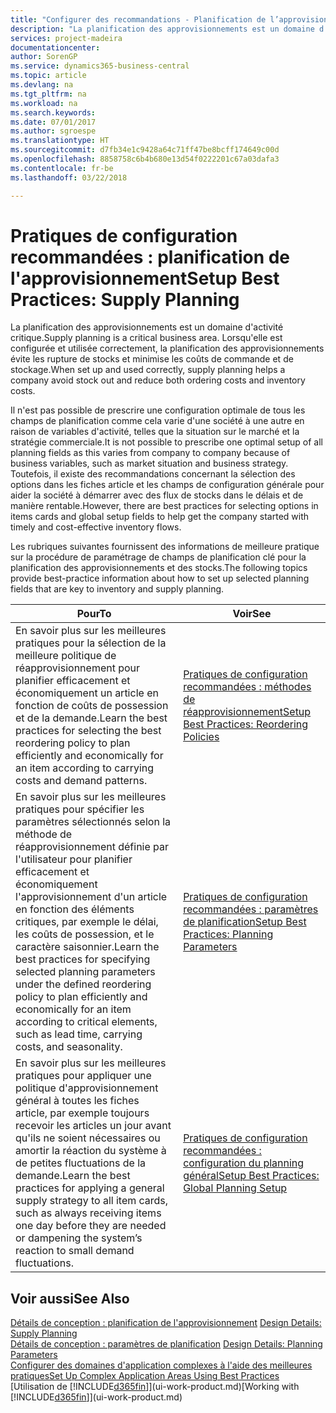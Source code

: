 ```yaml
---
title: "Configurer des recommandations - Planification de l’approvisionnement | Microsoft Docs"
description: "La planification des approvisionnements est un domaine d'activité critique. Lorsqu'elle est configurée et utilisée correctement, la planification des approvisionnements évite les rupture de stocks et minimise les coûts de commande et de stockage."
services: project-madeira
documentationcenter: 
author: SorenGP
ms.service: dynamics365-business-central
ms.topic: article
ms.devlang: na
ms.tgt_pltfrm: na
ms.workload: na
ms.search.keywords: 
ms.date: 07/01/2017
ms.author: sgroespe
ms.translationtype: HT
ms.sourcegitcommit: d7fb34e1c9428a64c71ff47be8bcff174649c00d
ms.openlocfilehash: 8858758c6b4b680e13d54f0222201c67a03dafa3
ms.contentlocale: fr-be
ms.lasthandoff: 03/22/2018

---
```

# <a name="setup-best-practices-supply-planning"></a><span data-ttu-id="fa2fa-104">Pratiques de configuration recommandées : planification de l'approvisionnement</span><span class="sxs-lookup"><span data-stu-id="fa2fa-104">Setup Best Practices: Supply Planning</span></span>
<span data-ttu-id="fa2fa-105">La planification des approvisionnements est un domaine d'activité critique.</span><span class="sxs-lookup"><span data-stu-id="fa2fa-105">Supply planning is a critical business area.</span></span> <span data-ttu-id="fa2fa-106">Lorsqu'elle est configurée et utilisée correctement, la planification des approvisionnements évite les rupture de stocks et minimise les coûts de commande et de stockage.</span><span class="sxs-lookup"><span data-stu-id="fa2fa-106">When set up and used correctly, supply planning helps a company avoid stock out and reduce both ordering costs and inventory costs.</span></span>  

 <span data-ttu-id="fa2fa-107">Il n'est pas possible de prescrire une configuration optimale de tous les champs de planification comme cela varie d'une société à une autre en raison de variables d'activité, telles que la situation sur le marché et la stratégie commerciale.</span><span class="sxs-lookup"><span data-stu-id="fa2fa-107">It is not possible to prescribe one optimal setup of all planning fields as this varies from company to company because of business variables, such as market situation and business strategy.</span></span> <span data-ttu-id="fa2fa-108">Toutefois, il existe des recommandations concernant la sélection des options dans les fiches article et les champs de configuration générale pour aider la société à démarrer avec des flux de stocks dans le délais et de manière rentable.</span><span class="sxs-lookup"><span data-stu-id="fa2fa-108">However, there are best practices for selecting options in items cards and global setup fields to help get the company started with timely and cost-effective inventory flows.</span></span>  

 <span data-ttu-id="fa2fa-109">Les rubriques suivantes fournissent des informations de meilleure pratique sur la procédure de paramétrage de champs de planification clé pour la planification des approvisionnements et des stocks.</span><span class="sxs-lookup"><span data-stu-id="fa2fa-109">The following topics provide best-practice information about how to set up selected planning fields that are key to inventory and supply planning.</span></span>  

|<span data-ttu-id="fa2fa-110">**Pour**</span><span class="sxs-lookup"><span data-stu-id="fa2fa-110">**To**</span></span>|<span data-ttu-id="fa2fa-111">**Voir**</span><span class="sxs-lookup"><span data-stu-id="fa2fa-111">**See**</span></span>|  
|------------|-------------|  
|<span data-ttu-id="fa2fa-112">En savoir plus sur les meilleures pratiques pour la sélection de la meilleure politique de réapprovisionnement pour planifier efficacement et économiquement un article en fonction de coûts de possession et de la demande.</span><span class="sxs-lookup"><span data-stu-id="fa2fa-112">Learn the best practices for selecting the best reordering policy to plan efficiently and economically for an item according to carrying costs and demand patterns.</span></span>|[<span data-ttu-id="fa2fa-113">Pratiques de configuration recommandées : méthodes de réapprovisionnement</span><span class="sxs-lookup"><span data-stu-id="fa2fa-113">Setup Best Practices: Reordering Policies</span></span>](setup-best-practices-reordering-policies.md)|  
|<span data-ttu-id="fa2fa-114">En savoir plus sur les meilleures pratiques pour spécifier les paramètres sélectionnés selon la méthode de réapprovisionnement définie par l'utilisateur pour planifier efficacement et économiquement l'approvisionnement d'un article en fonction des éléments critiques, par exemple le délai, les coûts de possession, et le caractère saisonnier.</span><span class="sxs-lookup"><span data-stu-id="fa2fa-114">Learn the best practices for specifying selected planning parameters under the defined reordering policy to plan efficiently and economically for an item according to critical elements, such as lead time, carrying costs, and seasonality.</span></span>|[<span data-ttu-id="fa2fa-115">Pratiques de configuration recommandées : paramètres de planification</span><span class="sxs-lookup"><span data-stu-id="fa2fa-115">Setup Best Practices: Planning Parameters</span></span>](setup-best-practices-planning-parameters.md)|  
|<span data-ttu-id="fa2fa-116">En savoir plus sur les meilleures pratiques pour appliquer une politique d'approvisionnement général à toutes les fiches article, par exemple toujours recevoir les articles un jour avant qu'ils ne soient nécessaires ou amortir la réaction du système à de petites fluctuations de la demande.</span><span class="sxs-lookup"><span data-stu-id="fa2fa-116">Learn the best practices for applying a general supply strategy to all item cards, such as always receiving items one day before they are needed or dampening the system’s reaction to small demand fluctuations.</span></span>|[<span data-ttu-id="fa2fa-117">Pratiques de configuration recommandées : configuration du planning général</span><span class="sxs-lookup"><span data-stu-id="fa2fa-117">Setup Best Practices: Global Planning Setup</span></span>](setup-best-practices-global-planning-setup.md)|  

## <a name="see-also"></a><span data-ttu-id="fa2fa-118">Voir aussi</span><span class="sxs-lookup"><span data-stu-id="fa2fa-118">See Also</span></span>  
 <span data-ttu-id="fa2fa-119">[Détails de conception : planification de l'approvisionnement](design-details-supply-planning.md) </span><span class="sxs-lookup"><span data-stu-id="fa2fa-119">[Design Details: Supply Planning](design-details-supply-planning.md) </span></span>  
 <span data-ttu-id="fa2fa-120">[Détails de conception : paramètres de planification](design-details-planning-parameters.md) </span><span class="sxs-lookup"><span data-stu-id="fa2fa-120">[Design Details: Planning Parameters](design-details-planning-parameters.md) </span></span>  
 [<span data-ttu-id="fa2fa-121">Configurer des domaines d'application complexes à l'aide des meilleures pratiques</span><span class="sxs-lookup"><span data-stu-id="fa2fa-121">Set Up Complex Application Areas Using Best Practices</span></span>](set-up-complex-application-areas-using-best-practices.md)  
 <span data-ttu-id="fa2fa-122">[Utilisation de [!INCLUDE[d365fin](includes/d365fin_md.md)]](ui-work-product.md)</span><span class="sxs-lookup"><span data-stu-id="fa2fa-122">[Working with [!INCLUDE[d365fin](includes/d365fin_md.md)]](ui-work-product.md)</span></span>

